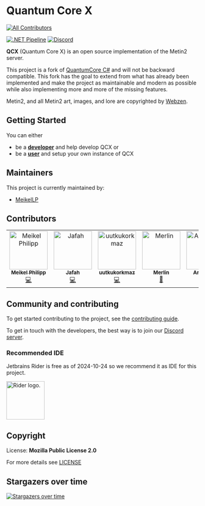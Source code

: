 # Quantum Core X
<!-- ALL-CONTRIBUTORS-BADGE:START - Do not remove or modify this section -->
[![All Contributors](https://img.shields.io/github/contributors/meikellp/quantum-core-x)](#contributors)
<!-- ALL-CONTRIBUTORS-BADGE:END -->
[![.NET Pipeline](https://github.com/MeikelLP/quantum-core-x/actions/workflows/dotnet-pipeline.yml/badge.svg)](https://github.com/MeikelLP/quantum-core-x/actions/workflows/dotnet-pipeline.yml)
[![Discord](https://img.shields.io/discord/702273847386439790?logo=discord&logoColor=white&label=Discord)](https://discord.gg/QAvu7Q9hmn)

**QCX** (Quantum Core X) is an open source implementation of the Metin2 server.

This project is a fork of [QuantumCore C#](https://gitlab.com/quantum-core/core-dotnet/) and will not be backward compatible. This fork has the goal to extend from what has already been implemented and make the project as maintainable and modern as possible while also implementing more and more of the missing features.

Metin2, and all Metin2 art, images, and lore are copyrighted by [Webzen](http://webzen.com/ "Webzen").

## Getting Started

You can either

* be a [**developer**](docs/docs/Getting%20Started/developer.md) and help develop QCX or
* be a [**user**](docs/docs/Getting%20Started/user.md) and setup your own instance of QCX

## Maintainers

This project is currently maintained by:

* [MeikelLP](https://github.com/MeikelLP)

## Contributors

<!-- ALL-CONTRIBUTORS-LIST:START - Do not remove or modify this section -->
<!-- prettier-ignore-start -->
<!-- markdownlint-disable -->
<table>
  <tbody>
    <tr>
      <td align="center" valign="top" width="14.28%"><a href="https://github.com/MeikelLP"><img src="https://avatars.githubusercontent.com/u/11669846?v=4?s=100" width="100px;" alt="Meikel Philipp"/><br /><sub><b>Meikel Philipp</b></sub></a><br /><a href="https://github.com/MeikelLP/quantum-core-x/commits?author=MeikelLP" title="Code">💻</a></td>
      <td align="center" valign="top" width="14.28%"><a href="https://github.com/Jafah"><img src="https://avatars.githubusercontent.com/u/130060170?v=4?s=100" width="100px;" alt="Jafah"/><br /><sub><b>Jafah</b></sub></a><br /><a href="https://github.com/MeikelLP/quantum-core-x/commits?author=Jafah" title="Code">💻</a></td>
      <td align="center" valign="top" width="14.28%"><a href="https://github.com/uutkukorkmaz"><img src="https://avatars.githubusercontent.com/u/19177587?v=4?s=100" width="100px;" alt="uutkukorkmaz"/><br /><sub><b>uutkukorkmaz</b></sub></a><br /><a href="https://github.com/MeikelLP/quantum-core-x/commits?author=uutkukorkmaz" title="Code">💻</a></td>
      <td align="center" valign="top" width="14.28%"><a href="https://www.linkedin.com/in/merlin-brandes-42328717a/"><img src="https://avatars.githubusercontent.com/u/14237330?v=4?s=100" width="100px;" alt="Merlin"/><br /><sub><b>Merlin</b></sub></a><br /><a href="https://github.com/MeikelLP/quantum-core-x/commits?author=FatalMerlin" title="Documentation">📖</a></td>
      <td align="center" valign="top" width="14.28%"><a href="https://github.com/arves100"><img src="https://avatars.githubusercontent.com/u/4847635?v=4?s=100" width="100px;" alt="Arves100"/><br /><sub><b>Arves100</b></sub></a><br /><a href="https://github.com/MeikelLP/quantum-core-x/commits?author=arves100" title="Code">💻</a></td>
      <td align="center" valign="top" width="14.28%"><a href="https://github.com/NoFr1ends"><img src="https://avatars.githubusercontent.com/u/6075580?v=4?s=100" width="100px;" alt="Lynx"/><br /><sub><b>Lynx</b></sub></a><br /><a href="https://github.com/MeikelLP/quantum-core-x/commits?author=NoFr1ends" title="Code">💻</a></td>
      <td align="center" valign="top" width="14.28%"><a href="https://brixxhub.com/"><img src="https://avatars.githubusercontent.com/u/59138066?v=4?s=100" width="100px;" alt="Arichikurumo"/><br /><sub><b>Arichikurumo</b></sub></a><br /><a href="https://github.com/MeikelLP/quantum-core-x/commits?author=Arichikurumo" title="Tests">⚠️</a></td>
    </tr>
  </tbody>
</table>

<!-- markdownlint-restore -->
<!-- prettier-ignore-end -->

<!-- ALL-CONTRIBUTORS-LIST:END -->

## Community and contributing
To get started contributing to the project, see the [contributing guide](CONTRIBUTING.md).

To get in touch with the developers, the best way is to join our [Discord server](https://discord.gg/6VhbYxX).

### Recommended IDE

Jetbrains Rider is free as of 2024-10-24 so we recommend it as IDE for this project.

<img src="https://resources.jetbrains.com/storage/products/company/brand/logos/Rider.png" alt="Rider logo." height="100px">

## Copyright
License: **Mozilla Public License 2.0**

For more details see [LICENSE](LICENSE)
                        
## Stargazers over time
[![Stargazers over time](https://starchart.cc/MeikelLP/quantum-core-x.svg?variant=adaptive)](https://starchart.cc/MeikelLP/quantum-core-x)
